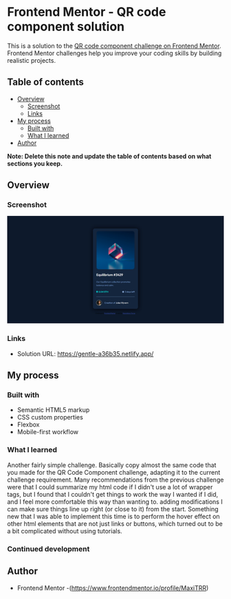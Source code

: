 # Frontend Mentor - QR code component solution

This is a solution to the [QR code component challenge on Frontend Mentor](https://www.frontendmentor.io/challenges/qr-code-component-iux_sIO_H). Frontend Mentor challenges help you improve your coding skills by building realistic projects. 

## Table of contents

- [Overview](#overview)
  - [Screenshot](#screenshot)
  - [Links](#links)
- [My process](#my-process)
  - [Built with](#built-with)
  - [What I learned](#what-i-learned)
- [Author](#author)

**Note: Delete this note and update the table of contents based on what sections you keep.**

## Overview

### Screenshot

![](images/Screenshot.png)

### Links

- Solution URL: https://gentle-a36b35.netlify.app/

## My process

### Built with

- Semantic HTML5 markup
- CSS custom properties
- Flexbox
- Mobile-first workflow

### What I learned
Another fairly simple challenge. Basically copy almost the same code that you made for the QR Code Component challenge, adapting it to the current challenge requirement. Many recommendations from the previous challenge were that I could summarize my html code if I didn't use a lot of wrapper tags, but I found that I couldn't get things to work the way I wanted if I did, and I feel more comfortable this way than wanting to. adding modifications I can make sure things line up right (or close to it) from the start. Something new that I was able to implement this time is to perform the hover effect on other html elements that are not just links or buttons, which turned out to be a bit complicated without using tutorials.


### Continued development


## Author

- Frontend Mentor -(https://www.frontendmentor.io/profile/MaxiTRR)
